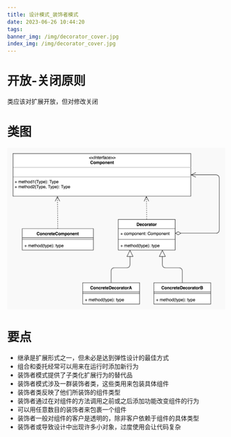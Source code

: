 ```yaml
---
title: 设计模式_装饰者模式
date: 2023-06-26 10:44:20
tags:
banner_img: /img/decorator_cover.jpg
index_img: /img/decorator_cover.jpg
---
```


# 开放-关闭原则
类应该对扩展开放，但对修改关闭
# 类图
![](/img/decorator.jpg)
# 要点
- 继承是扩展形式之一，但未必是达到弹性设计的最佳方式
- 组合和委托经常可以用来在运行时添加新行为
- 装饰者模式提供了子类化扩展行为的替代品
- 装饰者模式涉及一群装饰者类，这些类用来包装具体组件
- 装饰者类反映了他们所装饰的组件类型
- 装饰者通过在对组件的方法调用之前或之后添加功能改变组件的行为
- 可以用任意数目的装饰者来包裹一个组件
- 装饰者一般对组件的客户是透明的，除非客户依赖于组件的具体类型
- 装饰者或导致设计中出现许多小对象，过度使用会让代码复杂
